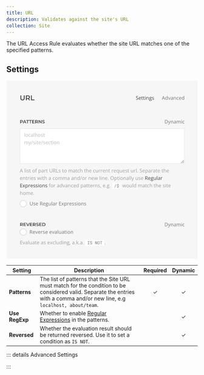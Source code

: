 ```yaml
---
title: URL
description: Validates against the site's URL
collection: Site
---
```


<!--@include: ./_partials/intro-->

The URL Access Rule evaluates whether the site URL matches one of the specified patterns.

## Settings

![URL Access Rule](../assets/rules/rule-url.webp)

| Setting | Description | Required | Dynamic |
| ------- | ----------- | :------: | :-----: |
| **Patterns** | The list of patterns that the Site URL must match for the condition to be considered valid. Separate the entries with a comma and/or new line, e.g `localhost, about/team`. | &#x2713; | &#x2713; |
| **Use RegExp** | Whether to enable [Regular Expressions](https://regex101.com) in the patterns. | | &#x2713; |
| **Reversed** | Whether the evaluation result should be returned reversed. Use it to set a condition as `IS NOT`. | | &#x2713; |

::: details Advanced Settings
<!--@include: ./_partials/advanced-settings-->
:::

